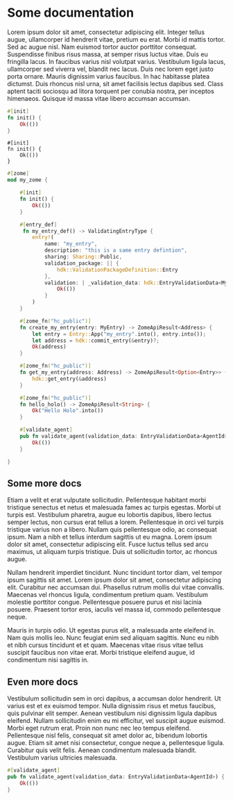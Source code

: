 # Some documentation

Lorem ipsum dolor sit amet, consectetur adipiscing elit. Integer tellus augue, ullamcorper id hendrerit vitae, pretium eu erat. Morbi id mattis tortor. Sed ac augue nisl. Nam euismod tortor auctor porttitor consequat. Suspendisse finibus risus massa, at semper risus luctus vitae. Duis eu fringilla lacus. In faucibus varius nisl volutpat varius. Vestibulum ligula lacus, ullamcorper sed viverra vel, blandit nec lacus. Duis nec lorem eget justo porta ornare. Mauris dignissim varius faucibus. In hac habitasse platea dictumst. Duis rhoncus nisl urna, sit amet facilisis lectus dapibus sed. Class aptent taciti sociosqu ad litora torquent per conubia nostra, per inceptos himenaeos. Quisque id massa vitae libero accumsan accumsan.

```rust
#[init]
fn init() {
    Ok(())
}
```
```
#[init]
fn init() {
    Ok(())
}
```

```rust
#[zome]
mod my_zome {

    #[init]
    fn init() {
        Ok(())
    }

    #[entry_def]
     fn my_entry_def() -> ValidatingEntryType {
        entry!(
            name: "my_entry",
            description: "this is a same entry defintion",
            sharing: Sharing::Public,
            validation_package: || {
                hdk::ValidationPackageDefinition::Entry
            },
            validation: | _validation_data: hdk::EntryValidationData<MyEntry>| {
                Ok(())
            }
        )
    }

    #[zome_fn("hc_public")]
    fn create_my_entry(entry: MyEntry) -> ZomeApiResult<Address> {
        let entry = Entry::App("my_entry".into(), entry.into());
        let address = hdk::commit_entry(&entry)?;
        Ok(address)
    }

    #[zome_fn("hc_public")]
    fn get_my_entry(address: Address) -> ZomeApiResult<Option<Entry>> {
        hdk::get_entry(&address)
    }

    #[zome_fn("hc_public")]
    fn hello_holo() -> ZomeApiResult<String> {
        Ok("Hello Holo".into())
    }

    #[validate_agent]
    pub fn validate_agent(validation_data: EntryValidationData<AgentId>) {
        Ok(())
    }

}

```

## Some more docs

Etiam a velit et erat vulputate sollicitudin. Pellentesque habitant morbi tristique senectus et netus et malesuada fames ac turpis egestas. Morbi ut turpis est. Vestibulum pharetra, augue eu lobortis dapibus, libero lectus semper lectus, non cursus erat tellus a lorem. Pellentesque in orci vel turpis tristique varius non a libero. Nullam quis pellentesque odio, ac consequat ipsum. Nam a nibh et tellus interdum sagittis ut eu magna. Lorem ipsum dolor sit amet, consectetur adipiscing elit. Fusce luctus tellus sed arcu maximus, ut aliquam turpis tristique. Duis ut sollicitudin tortor, ac rhoncus augue.

Nullam hendrerit imperdiet tincidunt. Nunc tincidunt tortor diam, vel tempor ipsum sagittis sit amet. Lorem ipsum dolor sit amet, consectetur adipiscing elit. Curabitur nec accumsan dui. Phasellus rutrum mollis dui vitae convallis. Maecenas vel rhoncus ligula, condimentum pretium quam. Vestibulum molestie porttitor congue. Pellentesque posuere purus et nisi lacinia posuere. Praesent tortor eros, iaculis vel massa id, commodo pellentesque neque.

Mauris in turpis odio. Ut egestas purus elit, a malesuada ante eleifend in. Nam quis mollis leo. Nunc feugiat enim sed aliquam sagittis. Nunc eu nibh et nibh cursus tincidunt et et quam. Maecenas vitae risus vitae tellus suscipit faucibus non vitae erat. Morbi tristique eleifend augue, id condimentum nisi sagittis in.

## Even more docs

Vestibulum sollicitudin sem in orci dapibus, a accumsan dolor hendrerit. Ut varius est et ex euismod tempor. Nulla dignissim risus et metus faucibus, quis pulvinar elit semper. Aenean vestibulum nisi dignissim ligula dapibus eleifend. Nullam sollicitudin enim eu mi efficitur, vel suscipit augue euismod. Morbi eget rutrum erat. Proin non nunc nec leo tempus eleifend. Pellentesque nisl felis, consequat sit amet dolor ac, bibendum lobortis augue. Etiam sit amet nisi consectetur, congue neque a, pellentesque ligula. Curabitur quis velit felis. Aenean condimentum malesuada blandit. Vestibulum varius ultricies malesuada.
```rust
#[validate_agent]
pub fn validate_agent(validation_data: EntryValidationData<AgentId>) {
    Ok(())
}

```
